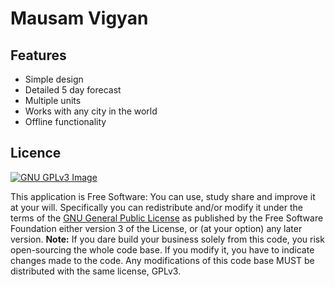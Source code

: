 # Mausam Vigyan

## Features
* Simple design
* Detailed 5 day forecast
* Multiple units
* Works with any city in the world
* Offline functionality


## Licence
[![GNU GPLv3 Image](https://www.gnu.org/graphics/gplv3-127x51.png)](http://www.gnu.org/licenses/gpl-3.0.en.html)  

This application is Free Software: You can use, study share and improve it at your
will. Specifically you can redistribute and/or modify it under the terms of the
[GNU General Public License](https://www.gnu.org/licenses/gpl.html) as
published by the Free Software Foundation either version 3 of the License, or
(at your option) any later version.
<B>Note:</b>
If you dare build your business solely from this code, you risk open-sourcing the whole code base.
If you modify it, you have to indicate changes made to the code.
Any modifications of this code base MUST be distributed with the same license, GPLv3.
